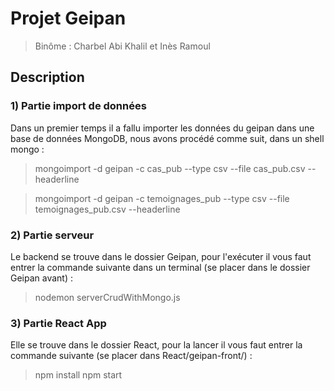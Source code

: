 # Projet Geipan
> Binôme : Charbel Abi Khalil et Inès Ramoul
## Description 
### 1) Partie import de données

Dans un premier temps il a fallu importer les données du geipan dans une base de données MongoDB, nous avons procédé comme suit, dans un shell mongo :

> mongoimport -d geipan -c cas_pub --type csv --file cas_pub.csv --headerline

> mongoimport -d geipan -c temoignages_pub --type csv --file temoignages_pub.csv --headerline

### 2) Partie serveur

Le backend se trouve dans le dossier Geipan, pour l'exécuter il vous faut entrer la commande suivante dans un terminal (se placer dans le dossier Geipan avant) :
> nodemon serverCrudWithMongo.js

### 3) Partie React App

Elle se trouve dans le dossier React, pour la lancer il vous faut entrer la commande suivante (se placer dans React/geipan-front/) :
> npm install
> npm start 
